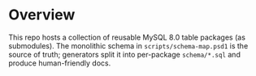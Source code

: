 # Overview

This repo hosts a collection of reusable MySQL 8.0 table packages (as submodules).
The monolithic schema in `scripts/schema-map.psd1` is the source of truth; generators
split it into per-package `schema/*.sql` and produce human-friendly docs.
